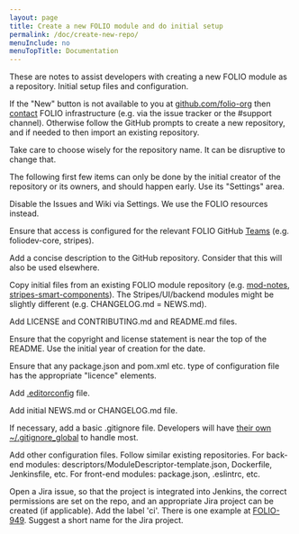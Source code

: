 ```yaml
---
layout: page
title: Create a new FOLIO module and do initial setup
permalink: /doc/create-new-repo/
menuInclude: no
menuTopTitle: Documentation
---
```


These are notes to assist developers with creating a new FOLIO module as a repository.
Initial setup files and configuration.

If the "New" button is not available to you at [github.com/folio-org](https://github.com/folio-org) then [contact](/community/#collaboration-tools) FOLIO infrastructure (e.g. via the issue tracker or the #support channel).
Otherwise follow the GitHub prompts to create a new repository, and if needed to then import an existing repository.

Take care to choose wisely for the repository name. It can be disruptive to change that.

The following first few items can only be done by the initial creator of the repository or its owners, and should happen early. Use its "Settings" area.

Disable the Issues and Wiki via Settings. We use the FOLIO resources instead.

Ensure that access is configured for the relevant FOLIO GitHub [Teams](https://github.com/orgs/folio-org/teams) (e.g. foliodev-core, stripes).

Add a concise description to the GitHub repository. Consider that this will also be used elsewhere.

Copy initial files from an existing FOLIO module repository (e.g.
[mod-notes](https://github.com/folio-org/mod-notes),
[stripes-smart-components](https://github.com/folio-org/stripes-smart-components)).
The Stripes/UI/backend modules might be slightly different (e.g. CHANGELOG.md = NEWS.md).

Add LICENSE and CONTRIBUTING.md and README.md files.

Ensure that the copyright and license statement is near the top of the README.
Use the initial year of creation for the date.

Ensure that any package.json and pom.xml etc. type of configuration file has the appropriate "licence" elements.

Add [.editorconfig](/doc/setup#use-editorconfig-for-consistent-whitespace) file.

Add initial NEWS.md or CHANGELOG.md file.

If necessary, add a basic .gitignore file.
Developers will have [their own ~/.gitignore_global](/doc/setup#use-gitignore) to handle most.

Add other configuration files. Follow similar existing repositories.
For back-end modules: descriptors/ModuleDescriptor-template.json, Dockerfile, Jenkinsfile, etc.
For front-end modules: package.json, .eslintrc, etc.

Open a Jira issue, so that the project is integrated into Jenkins, the correct permissions are set on the repo, and an appropriate Jira project can be created (if applicable). Add the label 'ci'.
There is one example at [FOLIO-949](https://issues.folio.org/browse/FOLIO-949).
Suggest a short name for the Jira project.
